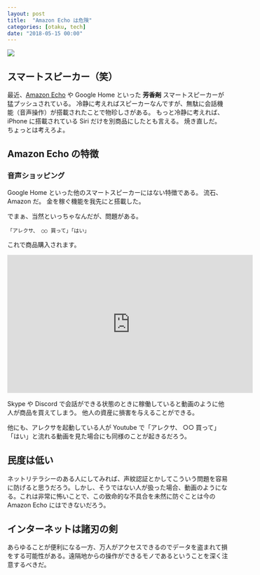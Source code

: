 ```yaml
---
layout: post
title:  "Amazon Echo は危険"
categories: [otaku, tech]
date: "2018-05-15 00:00"
---
```


<a href="https://www.amazon.co.jp/Amazon-Echo-%E3%82%B9%E3%83%9E%E3%83%BC%E3%83%88%E3%82%B9%E3%83%94%E3%83%BC%E3%82%AB%E3%83%BC-%E3%83%81%E3%83%A3%E3%82%B3%E3%83%BC%E3%83%AB-%E3%83%95%E3%82%A1%E3%83%96%E3%83%AA%E3%83%83%E3%82%AF/dp/B071ZF5KCM/ref=as_li_ss_il?ie=UTF8&linkCode=li3&tag=infirmaria112-22&linkId=e21a4268f6155448e2cf3ea834023c39" target="_blank"><img border="0" src="//ws-fe.amazon-adsystem.com/widgets/q?_encoding=UTF8&ASIN=B071ZF5KCM&Format=_SL250_&ID=AsinImage&MarketPlace=JP&ServiceVersion=20070822&WS=1&tag=infirmaria112-22" ></a><img src="https://ir-jp.amazon-adsystem.com/e/ir?t=infirmaria112-22&l=li3&o=9&a=B071ZF5KCM" width="1" height="1" border="0" alt="" style="border:none !important; margin:0px !important;" />

## スマートスピーカー（笑）

最近、[Amazon Echo](https://amzn.to/2rIhHIj) や Google Home といった ~~**芳香剤**~~ スマートスピーカーが猛プッシュされている。
冷静に考えればスピーカーなんですが、無駄に会話機能（音声操作）が搭載されたことで物珍しさがある。
もっと冷静に考えれば、iPhone に搭載されている Siri だけを別商品にしたとも言える。
焼き直しだ。
ちょっとは考えろよ。

## Amazon Echo の特徴

### 音声ショッピング

Google Home といった他のスマートスピーカーにはない特徴である。
流石、Amazon だ。
金を稼ぐ機能を我先にと搭載した。

でまぁ、当然といっちゃなんだが、問題がある。

```
「アレクサ、 ○○ 買って」「はい」
```

これで商品購入されます。

<div class="google">
  <iframe width="560" height="315" src="https://www.youtube.com/embed/_T55MDPKXu8?start=680" frameborder="0" allow="autoplay; encrypted-media" allowfullscreen></iframe>
</div>

Skype や Discord で会話ができる状態のときに稼働していると動画のように他人が商品を買えてしまう。
他人の資産に損害を与えることができる。

他にも、アレクサを起動している人が Youtube で「アレクサ、 ○○ 買って」「はい」と流れる動画を見た場合にも同様のことが起きるだろう。

## 民度は低い

ネットリテラシーのある人にしてみれば、声紋認証とかしてこういう問題を容易に防げると思うだろう。しかし、そうではない人が扱った場合、動画のようになる。これは非常に怖いことで、この致命的な不具合を未然に防ぐことは今の Amazon Echo にはできないだろう。

## インターネットは諸刃の剣

あらゆることが便利になる一方、万人がアクセスできるのでデータを盗まれて損をする可能性がある。遠隔地からの操作ができるモノであるということを深く注意するべきだ。
